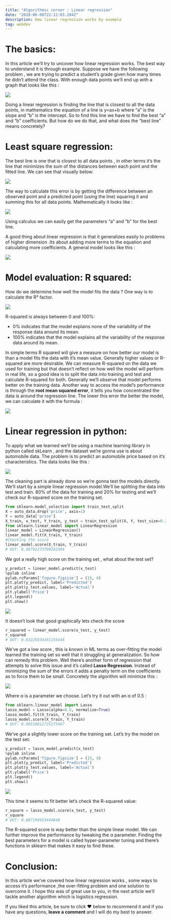 ```yaml
---
title: "Algorithmic corner : Linear regression"
date: "2018-06-08T22:12:03.284Z"
description: How linear regression works by example
tag: webdev
---
```


# The basics:

In this article we’ll try to uncover how linear regression works. The best way to understand it is through example. Suppose we have the following problem , we are trying to predict a student’s grade given how many times he didn’t attend the class. With enough data points we’ll end up with a graph that looks like this :

![](https://miro.medium.com/max/700/1*gcafDoOHrkd5Xr-qpWS_ew.png)

Doing a linear regression is finding the line that is closest to all the data points, in mathematics the equation of a line is y=ax+b where “a” is the slope and “b” is the intercept. So to find this line we have to find the best “a” and “b” coefficients. But how do we do that, and what does the “best line” means concretely?

# Least square regression:

The best line is one that is closest to all data points , in other terms it’s the line that minimizes the sum of the distances between each point and the fitted line. We can see that visually below:

![](https://miro.medium.com/max/700/1*pXTkGi4y1wPcPfo1i8xVtA.png)

The way to calculate this error is by getting the difference between an observed point and a predicted point (using the line) squaring it and summing this for all data points. Mathematically it looks like :

![](https://miro.medium.com/max/369/1*XiLqraVva35_nHEKMhDrBQ.png)

Using calculus we can easily get the parameters “a” and “b” for the best line.

A good thing about linear regression is that it generalizes easily to problems of higher dimension .Its about adding more terms to the equation and calculating more coefficients. A general model looks like this :

![](https://miro.medium.com/max/700/1*twPf-JqkR_vntaMRvoo5cQ.png)

# Model evaluation: R squared:

How do we determine how well the model fits the data ? One way is to calculate the R² factor.

![](https://miro.medium.com/max/700/1*pwZOTsK4Av51E7-h2KbJww.png)

R-squared is always between 0 and 100%:

-   0% indicates that the model explains none of the variability of the response data around its mean.
-   100% indicates that the model explains all the variability of the response data around its mean.

In simple terms R squared will give a measure on how better our model is than a model fits the data with it’s mean value. Generally higher values or R-squared are more desirable. We can measure R-squared on the data we used for training but that doesn’t reflect on how well the model will perform in real life, so a good idea is to split the data into training and test and calculate R-squared for both. Generally we’ll observe that model performs better on the training data. Another way to access the model’s performance is through the  **root mean squared error**, it tells you how concentrated the data is around the regression line. The lower this error the better the model, we can calculate it with the formula :

![](https://miro.medium.com/max/613/1*JXfaeDWbwurv3vrX3iseSw.png)

# Linear regression in python:

To apply what we learned we’ll be using a machine learning library in python called skLearn , and the dataset we’re gonna use is about automobile data. The problem is to predict an automobile price based on it’s characteristics. The data looks like this :

![](https://miro.medium.com/max/700/1*OLzEqZ8c5gFdH66DJtdoxw.png)

The cleaning part is already done so we’re gonna test the models directly. We’ll start by a simple linear regression model.We’ll be splitting the data into test and train. 80% of the data for training and 20% for testing and we’ll check our R-squared score on the training set.
```python
from sklearn.model_selection import train_test_split
X = auto_data.drop('price', axis=1)  
Y = auto_data['price']  
X_train, x_test, Y_train, y_test = train_test_split(X, Y, test_size=0.2, random_state=0)  
from sklearn.linear_model import LinearRegression
linear_model = LinearRegression()  
linear_model.fit(X_train, Y_train)  
#Checking the score
linear_model.score(X_train, Y_train)
# OUT: 0.96792273709243304
```
We got a really high score on the training set , what about the test set?
```python
y_predict = linear_model.predict(x_test)  
%pylab inline  
pylab.rcParams['figure.figsize'] = (15, 6)
plt.plot(y_predict, label='Predicted')  
plt.plot(y_test.values, label='Actual')  
plt.ylabel('Price')
plt.legend()  
plt.show()
```
![](https://miro.medium.com/max/700/1*q2X7XDIGeiBX8YgXTtvM-A.png)

It doesn’t look that good graphically lets check the score
```python
r_squared = linear_model.score(x_test, y_test)  
r_squared
# OUT: 0.63225834161155436
```
We’ve got a low score , this is known in ML terms as over-fitting the model learned the training set so well that it struggling at generalization. So how can remedy this problem. Well there’s another form of regression that attempts to solve this issue and it’s called **Lasso Regression**. Instead of minimizing the sum of the errors it adds a penalty term on the coefficients as to force them to be small. Concretely the algorithm will minimize this :

![](https://miro.medium.com/max/700/1*8c2QXIzRUcV00F39zc4d6w.png)

Where α is a parameter we choose. Let’s try it out with an α of 0.5 :
```python
from sklearn.linear_model import Lasso
lasso_model = Lasso(alpha=0.5, normalize=True)  
lasso_model.fit(X_train, Y_train)  
lasso_model.score(X_train, Y_train)  
# OUT: 0.96510812725275497
```
We’ve got a slightly lower score on the training set. Let’s try the model on the test set:
```python
y_predict = lasso_model.predict(x_test)  
%pylab inline  
pylab.rcParams['figure.figsize'] = (15, 6)
plt.plot(y_predict, label='Predicted')  
plt.plot(y_test.values, label='Actual')  
plt.ylabel('Price')
plt.legend()  
plt.show()
```
![](https://miro.medium.com/max/700/1*3BgNad3wqJKHKstPukDRTg.png)

This time it seems to fit better let’s check the R-squared value:
```python
r_square = lasso_model.score(x_test, y_test)  
r_square  
# OUT: 0.887194953444848
```
The R-squared score is way better than the simple linear model. We can further improve the performance by tweaking the α parameter. Finding the best parameters for a model is called hyper-parameter tuning and there’s functions in sklearn that makes it easy to find these.

# Conclusion:

In this article we’ve covered how linear regression works , some ways to access it’s performance ,the over-fitting problem and one solution to overcome it. I hope this was of great use to you, in the next article we’ll tackle another algorithm which is logistics regression.

If you liked this article, be sure to click ❤ below to recommend it and if you have any questions,  **leave a comment**  and I will do my best to answer.